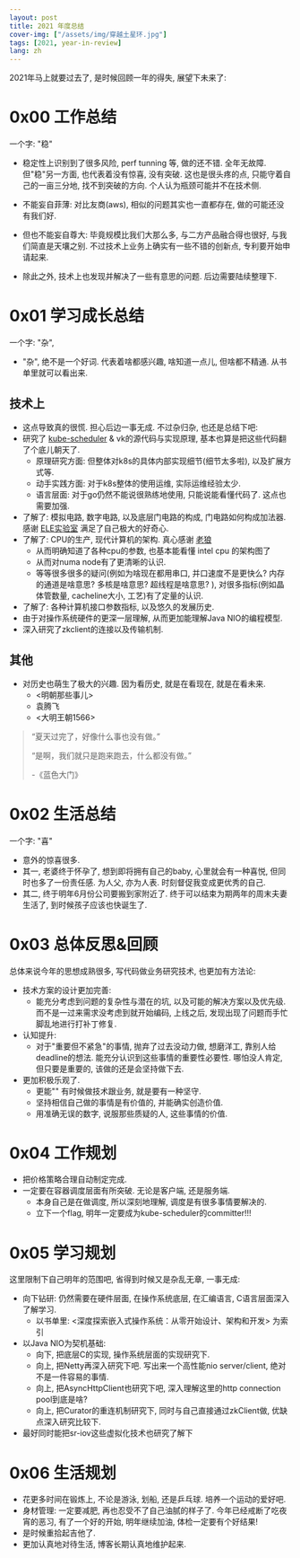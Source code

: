 ```yaml
---
layout: post
title: 2021 年度总结
cover-img: ["/assets/img/穿越土星环.jpg"]
tags: [2021, year-in-review]
lang: zh
---
```


2021年马上就要过去了, 是时候回顾一年的得失, 展望下未来了:

# 0x00 工作总结 
一个字: "稳"
- 稳定性上识别到了很多风险, perf tunning 等, 做的还不错. 全年无故障. 
但"稳"另一方面, 也代表着没有惊喜, 没有突破. 这也是很头疼的点, 只能守着自己的一亩三分地, 找不到突破的方向.
个人认为瓶颈可能并不在技术侧. 
- 不能妄自菲薄: 对比友商(aws), 相似的问题其实也一直都存在, 做的可能还没有我们好.
- 但也不能妄自尊大: 毕竟规模比我们大那么多, 与二方产品融合得也很好, 与我们简直是天壤之别.
不过技术上业务上确实有一些不错的创新点, 专利要开始申请起来. 

- 除此之外, 技术上也发现并解决了一些有意思的问题. 后边需要陆续整理下. 


# 0x01 学习成长总结
一个字: "杂",
- "杂", 绝不是一个好词. 代表着啥都感兴趣, 啥知道一点儿, 但啥都不精通. 从书单里就可以看出来.
## 技术上
- 这点导致真的很慌. 担心后边一事无成. 不过杂归杂, 也还是总结下吧: 
- 研究了 [kube-scheduler](https://github.com/DavyJones2010/kubernetes/tree/feature/20210830_code_review) & vk的源代码与实现原理, 基本也算是把这些代码翻了个底儿朝天了. 
  - 原理研究方面: 但整体对k8s的具体内部实现细节(细节太多啦), 以及扩展方式等.
  - 动手实践方面: 对于k8s整体的使用运维, 实际运维经验太少.
  - 语言层面: 对于go仍然不能说很熟练地使用, 只能说能看懂代码了. 这点也需要加强.
- 了解了: 模拟电路, 数字电路, 以及底层门电路的构成, 门电路如何构成加法器. 感谢 [ELE实验室](https://www.bilibili.com/video/BV1wi4y157D3) 满足了自己极大的好奇心.
- 了解了: CPU的生产, 现代计算机的架构. 真心感谢 [老狼](https://zhuanlan.zhihu.com/p/35786702) 
  - 从而明确知道了各种cpu的参数, 也基本能看懂 intel cpu 的架构图了
  - 从而对numa node有了更清晰的认识.
  - 等等很多很多的疑问(例如为啥现在都用串口, 并口速度不是更快么? 内存的通道是啥意思? 多核是啥意思? 超线程是啥意思? ), 对很多指标(例如晶体管数量, cacheline大小, 工艺)有了定量的认识.
- 了解了: 各种计算机接口参数指标, 以及悠久的发展历史.
- 由于对操作系统硬件的更深一层理解, 从而更加能理解Java NIO的编程模型.
- 深入研究了zkclient的连接以及传输机制. 

## 其他
- 对历史也萌生了极大的兴趣. 因为看历史, 就是在看现在, 就是在看未来. 
  - <明朝那些事儿> 
  - 袁腾飞
  - <大明王朝1566>


> “夏天过完了，好像什么事也没有做。” 　　
> 
> “是啊，我们就只是跑来跑去，什么都没有做。”
> 
> -《蓝色大门》

# 0x02 生活总结
一个字: "喜"
- 意外的惊喜很多. 
- 其一, 老婆终于怀孕了, 想到即将拥有自己的baby, 心里就会有一种喜悦, 但同时也多了一份责任感. 为人父, 亦为人表. 时刻督促我变成更优秀的自己.
- 其二, 终于明年6月份公司要搬到家附近了. 终于可以结束为期两年的周末夫妻生活了, 到时候孩子应该也快诞生了.


# 0x03 总体反思&回顾
总体来说今年的思想成熟很多, 写代码做业务研究技术, 也更加有方法论:  
- 技术方案的设计更加完善: 
  - 能充分考虑到问题的复杂性与潜在的坑, 以及可能的解决方案以及优先级. 而不是一过来需求没考虑到就开始编码, 上线之后, 发现出现了问题而手忙脚乱地进行打补丁修复.
- 认知提升: 
  - 对于"重要但不紧急"的事情, 抛弃了过去没动力做, 想磨洋工, 靠别人给deadline的想法. 能充分认识到这些事情的重要性必要性. 哪怕没人肯定, 但只要是重要的, 该做的还是会坚持做下去. 
- 更加积极乐观了.
  - 更能""
有时候做技术跟业务, 就是要有一种坚守. 
  - 坚持相信自己做的事情是有价值的, 并能确实创造价值.
  - 用准确无误的数字, 说服那些质疑的人, 这些事情的价值.

# 0x04 工作规划
- 把价格策略合理自动制定完成. 
- 一定要在容器调度层面有所突破. 无论是客户端, 还是服务端.
  - 本身自己是在做调度, 所以深刻地理解, 调度是有很多事情要解决的. 
  - 立下一个flag, 明年一定要成为kube-scheduler的committer!!!

# 0x05 学习规划
这里限制下自己明年的范围吧, 省得到时候又是杂乱无章, 一事无成:  
- 向下钻研: 仍然需要在硬件层面, 在操作系统底层, 在汇编语言, C语言层面深入了解学习. 
  - 以书单里: <深度探索嵌入式操作系统：从零开始设计、架构和开发> 为索引
- 以Java NIO为契机基础:
  - 向下, 把底层C的实现, 操作系统层面的实现研究下.
  - 向上, 把Netty再深入研究下吧. 写出来一个高性能nio server/client, 绝对不是一件容易的事情.
  - 向上, 把AsyncHttpClient也研究下吧, 深入理解这里的http connection pool到底是啥? 
  - 向上, 把Curator的重连机制研究下, 同时与自己直接通过zkClient做, 优缺点深入研究比较下.
- 最好同时能把sr-iov这些虚拟化技术也研究了解下

# 0x06 生活规划
- 花更多时间在锻炼上, 不论是游泳, 划船, 还是乒乓球. 培养一个运动的爱好吧.
- 身材管理: 一定要减肥, 再也忍受不了自己油腻的样子了. 今年已经戒断了吃夜宵的恶习, 有了一个好的开始, 明年继续加油, 体检一定要有个好结果!
- 是时候重拾起吉他了.
- 更加认真地对待生活, 博客长期认真地维护起来. 







